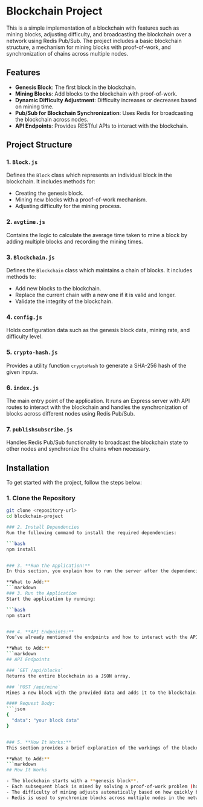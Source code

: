 # Blockchain Project

This is a simple implementation of a blockchain with features such as mining blocks, adjusting difficulty, and broadcasting the blockchain over a network using Redis Pub/Sub. The project includes a basic blockchain structure, a mechanism for mining blocks with proof-of-work, and synchronization of chains across multiple nodes.

## Features

- **Genesis Block**: The first block in the blockchain.
- **Mining Blocks**: Add blocks to the blockchain with proof-of-work.
- **Dynamic Difficulty Adjustment**: Difficulty increases or decreases based on mining time.
- **Pub/Sub for Blockchain Synchronization**: Uses Redis for broadcasting the blockchain across nodes.
- **API Endpoints**: Provides RESTful APIs to interact with the blockchain.

## Project Structure

### 1. `Block.js`
Defines the `Block` class which represents an individual block in the blockchain. It includes methods for:
  - Creating the genesis block.
  - Mining new blocks with a proof-of-work mechanism.
  - Adjusting difficulty for the mining process.

### 2. `avgtime.js`
Contains the logic to calculate the average time taken to mine a block by adding multiple blocks and recording the mining times.

### 3. `Blockchain.js`
Defines the `Blockchain` class which maintains a chain of blocks. It includes methods to:
  - Add new blocks to the blockchain.
  - Replace the current chain with a new one if it is valid and longer.
  - Validate the integrity of the blockchain.

### 4. `config.js`
Holds configuration data such as the genesis block data, mining rate, and difficulty level.

### 5. `crypto-hash.js`
Provides a utility function `cryptoHash` to generate a SHA-256 hash of the given inputs.

### 6. `index.js`
The main entry point of the application. It runs an Express server with API routes to interact with the blockchain and handles the synchronization of blocks across different nodes using Redis Pub/Sub.

### 7. `publishsubscribe.js`
Handles Redis Pub/Sub functionality to broadcast the blockchain state to other nodes and synchronize the chains when necessary.

## Installation

To get started with the project, follow the steps below:

### 1. Clone the Repository
```bash
git clone <repository-url>
cd blockchain-project

### 2. Install Dependencies
Run the following command to install the required dependencies:

```bash
npm install


### 3. **Run the Application:**
In this section, you explain how to run the server after the dependencies are installed. This is helpful for anyone trying to start your application on their machine.

**What to Add:**
```markdown
### 3. Run the Application
Start the application by running:

```bash
npm start


### 4. **API Endpoints:**
You’ve already mentioned the endpoints and how to interact with the API in your project. This section will explain the API in detail.

**What to Add:**
```markdown
## API Endpoints

### `GET /api/blocks`
Returns the entire blockchain as a JSON array.

### `POST /api/mine`
Mines a new block with the provided data and adds it to the blockchain. After mining, the blockchain is broadcast to all connected nodes.

#### Request Body:
```json
{
  "data": "your block data"
}


### 5. **How It Works:**
This section provides a brief explanation of the workings of the blockchain. It explains the flow and the processes involved.

**What to Add:**
```markdown
## How It Works

- The blockchain starts with a **genesis block**.
- Each subsequent block is mined by solving a proof-of-work problem (hashing the block with a specific difficulty).
- The difficulty of mining adjusts automatically based on how quickly blocks are being mined, ensuring that blocks are added to the chain at a consistent rate.
- Redis is used to synchronize blocks across multiple nodes in the network, ensuring all nodes have the same blockchain.
